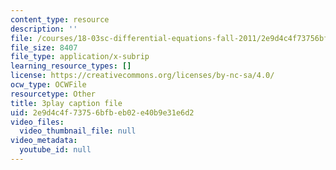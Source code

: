 ```yaml
---
content_type: resource
description: ''
file: /courses/18-03sc-differential-equations-fall-2011/2e9d4c4f73756bfbeb02e40b9e31e6d2_Wz1d0rHn_fU.srt
file_size: 8407
file_type: application/x-subrip
learning_resource_types: []
license: https://creativecommons.org/licenses/by-nc-sa/4.0/
ocw_type: OCWFile
resourcetype: Other
title: 3play caption file
uid: 2e9d4c4f-7375-6bfb-eb02-e40b9e31e6d2
video_files:
  video_thumbnail_file: null
video_metadata:
  youtube_id: null
---
```

